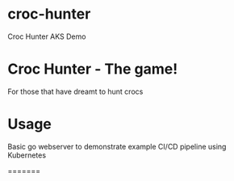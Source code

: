 # croc-hunter
Croc Hunter AKS Demo

# Croc Hunter - The game!

For those that have dreamt to hunt crocs

# Usage
Basic go webserver to demonstrate example CI/CD pipeline using Kubernetes 

=======
